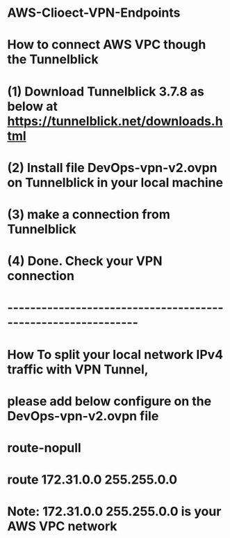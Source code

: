# AWS-Clioect-VPN-Endpoints
# How to connect AWS VPC though the Tunnelblick
# (1) Download Tunnelblick 3.7.8 as below at https://tunnelblick.net/downloads.html
# (2) Install file DevOps-vpn-v2.ovpn on Tunnelblick in your local machine
# (3) make a connection from Tunnelblick
# (4) Done. Check your VPN connection
# -------------------------------------------------------------
# How To split your local network IPv4 traffic with VPN Tunnel, 
# please add below configure on the DevOps-vpn-v2.ovpn file
# route-nopull
# route 172.31.0.0 255.255.0.0
# Note: 172.31.0.0 255.255.0.0 is your AWS VPC network
